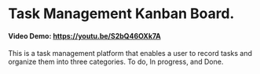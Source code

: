 # Task Management Kanban Board.
#### Video Demo: https://youtu.be/S2bQ46OXk7A
This is a task management platform that enables a user to record tasks and organize them into three categories. To do, In progress, and Done. 
